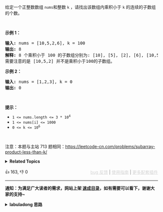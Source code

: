 <p>给定一个正整数数组&nbsp;<code>nums</code>和整数 <code>k</code>&nbsp;，请找出该数组内乘积小于&nbsp;<code>k</code>&nbsp;的连续的子数组的个数。</p>

<p>&nbsp;</p>

<p><strong>示例 1：</strong></p>

<pre>
<strong>输入:</strong> nums = [10,5,2,6], k = 100
<strong>输出:</strong> 8
<strong>解释:</strong> 8 个乘积小于 100 的子数组分别为: [10], [5], [2], [6], [10,5], [5,2], [2,6], [5,2,6]。
需要注意的是 [10,5,2] 并不是乘积小于100的子数组。
</pre>

<p><strong>示例 2：</strong></p>

<pre>
<strong>输入:</strong> nums = [1,2,3], k = 0
<strong>输出:</strong> 0</pre>

<p>&nbsp;</p>

<p><strong>提示：</strong></p>

<ul> 
 <li><code>1 &lt;= nums.length &lt;= 3 * 10<sup>4</sup></code></li> 
 <li><code>1 &lt;= nums[i] &lt;= 1000</code></li> 
 <li><code>0 &lt;= k &lt;= 10<sup>6</sup></code></li> 
</ul>

<p>&nbsp;</p>

<p>
 <meta charset="UTF-8" />注意：本题与主站 713&nbsp;题相同：<a href="https://leetcode-cn.com/problems/subarray-product-less-than-k/">https://leetcode-cn.com/problems/subarray-product-less-than-k/</a>&nbsp;</p>

<details><summary><strong>Related Topics</strong></summary>数组 | 滑动窗口</details><br>

<div>👍 163, 👎 0<span style='float: right;'><span style='color: gray;'><a href='https://github.com/labuladong/fucking-algorithm/issues' target='_blank' style='color: lightgray;text-decoration: underline;'>bug 反馈</a> | <a href='https://labuladong.online/algo/fname.html?fname=jb插件简介' target='_blank' style='color: lightgray;text-decoration: underline;'>使用指南</a> | <a href='https://labuladong.online/algo/' target='_blank' style='color: lightgray;text-decoration: underline;'>更多配套插件</a></span></span></div>

<div id="labuladong"><hr>

**通知：为满足广大读者的需求，网站上架 [速成目录](https://labuladong.online/algo/intro/quick-learning-plan/)，如有需要可以看下，谢谢大家的支持~**

<details><summary><strong>labuladong 思路</strong></summary>

<div id="labuladong_solution_zh">

## 基本思路

这道题和 [✔ ✨713. 乘积小于 K 的子数组](/problems/subarray-product-less-than-k/) 相同。

这题考察滑动窗口技巧，你维护一个窗口在 `nums` 上滑动，然后计算那些元素之积小于 `k` 的窗口个数即可。

前文 [滑动窗口框架](https://labuladong.online/algo/essential-technique/sliding-window-framework/) 说过，使用滑动窗口算法需要搞清楚以下几个问题：

1、什么时候应该扩大窗口？

2、什么时候应该缩小窗口？

3、什么时候得到一个合法的答案？

针对本题，以上三个问题的答案是：

1、当窗口元素之积小于 `k` 时，扩大窗口，让积更大一些。

2、当窗口元素之积大于 `k` 时，缩小窗口，让积更小一些。

3、当窗口元素之积小于 `k` 时，窗口内元素的所有子数组都是合法子数组。

注意：之所以本题可以用滑动窗口，关键是题目说了 `nums` 中的元素都是正数，这就保证了只要有元素加入窗口，积一定变大，只要有元素离开窗口，积一定变小。

你想想如果存在负数的话就没有这个性质了，也就不能确定什么时候扩大和缩小窗口，也就不能使用滑动窗口算法，而应该使用前缀积 + 哈希表的算法，类似的题目参见 [✨560. 和为K的子数组](/problems/subarray-sum-equals-k/)。

**详细题解**：
  - [【练习】滑动窗口算法经典习题](https://labuladong.online/algo/problem-set/sliding-window/)

</div>

<div id="solution">

## 解法代码



<div class="tab-panel"><div class="tab-nav">
<button data-tab-item="cpp" class="tab-nav-button btn " data-tab-group="default" onclick="switchTab(this)">cpp🤖</button>

<button data-tab-item="python" class="tab-nav-button btn " data-tab-group="default" onclick="switchTab(this)">python🤖</button>

<button data-tab-item="java" class="tab-nav-button btn active" data-tab-group="default" onclick="switchTab(this)">java🟢</button>

<button data-tab-item="go" class="tab-nav-button btn " data-tab-group="default" onclick="switchTab(this)">go🤖</button>

<button data-tab-item="javascript" class="tab-nav-button btn " data-tab-group="default" onclick="switchTab(this)">javascript🤖</button>
</div><div class="tab-content">
<div data-tab-item="cpp" class="tab-item " data-tab-group="default"><div class="highlight">

```cpp
// 注意：cpp 代码由 chatGPT🤖 根据我的 java 代码翻译。
// 本代码的正确性已通过力扣验证，如有疑问，可以对照 java 代码查看。

class Solution {
public:
    int numSubarrayProductLessThanK(vector<int>& nums, int k) {
        int left = 0, right = 0;
        // 滑动窗口，初始化为乘法单位元
        int windowProduct = 1;
        // 记录符合条件的子数组个数
        int count = 0;

        while (right < nums.size()) {
            // 扩大窗口，并更新窗口数据
            windowProduct *= nums[right];
            right++;

            while (left < right && windowProduct >= k) {
                // 缩小窗口，并更新窗口数据
                windowProduct /= nums[left];
                left++;
            }
            // 现在必然是一个合法的窗口，但注意思考这个窗口中的子数组个数怎么计算：
            // 比方说 left = 1, right = 4 划定了 [1, 2, 3] 这个窗口（right 是开区间）
            // 但不止 [left..right] 是合法的子数组，[left+1..right], [left+2..right] 等都是合法子数组
            // 所以我们需要把 [3], [2,3], [1,2,3] 这 right - left 个子数组都加上
            count += right - left;
        }

        return count;
    }
};
```

</div></div>

<div data-tab-item="python" class="tab-item " data-tab-group="default"><div class="highlight">

```python
# 注意：python 代码由 chatGPT🤖 根据我的 java 代码翻译。
# 本代码的正确性已通过力扣验证，如有疑问，可以对照 java 代码查看。

class Solution:
    def numSubarrayProductLessThanK(self, nums: List[int], k: int) -> int:
        left = 0
        right = 0
        # 滑动窗口，初始化为乘法单位元
        windowProduct = 1
        # 记录符合条件的子数组个数
        count = 0

        while right < len(nums):
            # 扩大窗口，并更新窗口数据
            windowProduct = windowProduct * nums[right]
            right += 1

            while left < right and windowProduct >= k:
                # 缩小窗口，并更新窗口数据
                windowProduct = windowProduct // nums[left]
                left += 1

            # 现在必然是一个合法的窗口，但注意思考这个窗口中的子数组个数怎么计算：
            # 比方说 left = 1, right = 4 划定了 [1, 2, 3] 这个窗口（right 是开区间）
            # 但不止 [left..right] 是合法的子数组，[left+1..right], [left+2..right] 等都是合法子数组
            # 所以我们需要把 [3], [2,3], [1,2,3] 这 right - left 个子数组都加上
            count += right - left

        return count
```

</div></div>

<div data-tab-item="java" class="tab-item active" data-tab-group="default"><div class="highlight">

```java
class Solution {
    public int numSubarrayProductLessThanK(int[] nums, int k) {
        int left = 0, right = 0;
        // 滑动窗口，初始化为乘法单位元
        int windowProduct = 1;
        // 记录符合条件的子数组个数
        int count = 0;

        while (right < nums.length) {
            // 扩大窗口，并更新窗口数据
            windowProduct = windowProduct * nums[right];
            right++;

            while (left < right && windowProduct >= k) {
                // 缩小窗口，并更新窗口数据
                windowProduct = windowProduct / nums[left];
                left++;
            }
            // 现在必然是一个合法的窗口，但注意思考这个窗口中的子数组个数怎么计算：
            // 比方说 left = 1, right = 4 划定了 [1, 2, 3] 这个窗口（right 是开区间）
            // 但不止 [left..right] 是合法的子数组，[left+1..right], [left+2..right] 等都是合法子数组
            // 所以我们需要把 [3], [2,3], [1,2,3] 这 right - left 个子数组都加上
            count += right - left;
        }

        return count;
    }
}
```

</div></div>

<div data-tab-item="go" class="tab-item " data-tab-group="default"><div class="highlight">

```go
// 注意：go 代码由 chatGPT🤖 根据我的 java 代码翻译。
// 本代码的正确性已通过力扣验证，如有疑问，可以对照 java 代码查看。

func numSubarrayProductLessThanK(nums []int, k int) int {
    left, right := 0, 0
    // 滑动窗口，初始化为乘法单位元
    windowProduct := 1
    // 记录符合条件的子数组个数
    count := 0

    for right < len(nums) {
        // 扩大窗口，并更新窗口数据
        windowProduct *= nums[right]
        right++

        for left < right && windowProduct >= k {
            // 缩小窗口，并更新窗口数据
            windowProduct /= nums[left]
            left++
        }
        // 现在必然是一个合法的窗口，但注意思考这个窗口中的子数组个数怎么计算：
        // 比方说 left = 1, right = 4 划定了 [1, 2, 3] 这个窗口（right 是开区间）
        // 但不止 [left..right] 是合法的子数组，[left+1..right], [left+2..right] 等都是合法子数组
        // 所以我们需要把 [3], [2,3], [1,2,3] 这 right - left 个子数组都加上
        count += right - left
    }

    return count
}
```

</div></div>

<div data-tab-item="javascript" class="tab-item " data-tab-group="default"><div class="highlight">

```javascript
// 注意：javascript 代码由 chatGPT🤖 根据我的 java 代码翻译。
// 本代码的正确性已通过力扣验证，如有疑问，可以对照 java 代码查看。

var numSubarrayProductLessThanK = function(nums, k) {
    let left = 0, right = 0;
    // 滑动窗口，初始化为乘法单位元
    let windowProduct = 1;
    // 记录符合条件的子数组个数
    let count = 0;

    while (right < nums.length) {
        // 扩大窗口，并更新窗口数据
        windowProduct = windowProduct * nums[right];
        right++;

        while (left < right && windowProduct >= k) {
            // 缩小窗口，并更新窗口数据
            windowProduct = windowProduct / nums[left];
            left++;
        }
        // 现在必然是一个合法的窗口，但注意思考这个窗口中的子数组个数怎么计算：
        // 比方说 left = 1, right = 4 划定了 [1, 2, 3] 这个窗口（right 是开区间）
        // 但不止 [left..right] 是合法的子数组，[left+1..right], [left+2..right] 等都是合法子数组
        // 所以我们需要把 [3], [2,3], [1,2,3] 这 right - left 个子数组都加上
        count += right - left;
    }

    return count;
};
```

</div></div>
</div></div>

<hr /><details open hint-container details><summary style="font-size: medium"><strong>🌈🌈 算法可视化 🌈🌈</strong></summary><div id="data_subarray-product-less-than-k"  category="leetcode" ></div><div class="resizable aspect-ratio-container" style="height: 100%;">
<div id="iframe_subarray-product-less-than-k"></div></div>
</details><hr /><br />

</div>

</details>
</div>

